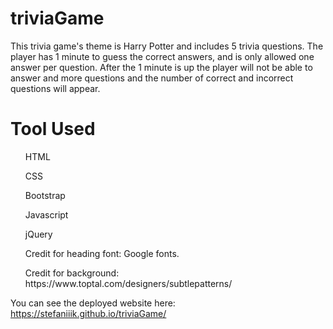 # triviaGame

This trivia game's theme is Harry Potter and includes 5 trivia questions.
The player has 1 minute to guess the correct answers, and is only allowed one answer per question. After the 1 minute is up the player will not be able to answer and more questions and the number of correct and incorrect questions will appear. 

<h1>Tool Used</h1>
<ul>HTML</ul>
<ul>CSS</ul>
<ul>Bootstrap</ul>
<ul>Javascript</ul>
<ul>jQuery</ul>
<ul>Credit for heading font: Google fonts. </ul>
<ul>Credit for background: https://www.toptal.com/designers/subtlepatterns/</ul>



You can see the deployed website here: https://stefaniiik.github.io/triviaGame/
